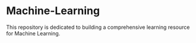# Machine-Learning
This repository is dedicated to building a comprehensive learning resource for Machine Learning.
